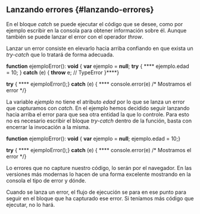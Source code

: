 ## Lanzando errores {#lanzando-errores}

En el bloque _catch_ se puede ejecutar el código que se desee, como por ejemplo escribir en la consola para obtener información sobre él. Aunque también se puede lanzar el error con el operador _throw_.

Lanzar un error consiste en elevarlo hacia arriba confiando en que exista un _try-catch_ que lo tratará de forma adecuada.

**function** ejemploError(): **void** { **var** ejemplo = **null**; **try** { **** ejemplo.edad = 10; } **catch** (e) { **throw** e; // TypeError }****}

**try** { **** ejemploError();} **catch** (e) { **** console.error(e) /* Mostramos el error */}

La variable _ejemplo_ no tiene el atributo _edad_ por lo que se lanza un error que capturamos con _catch_. En el ejemplo hemos decidido seguir lanzando hacia arriba el error para que sea otra entidad la que lo controle. Para esto no es necesario escribir el bloque _try-catch_ dentro de la función, basta con encerrar la invocación a la misma.

**function** ejemploError(): **void** { **var** ejemplo = **null**; ejemplo.edad = 10;}

**try** { **** ejemploError();} **catch** (e) { **** console.error(e) /* Mostramos el error */}

Lo errores que no capture nuestro código, lo serán por el navegador. En las versiones más modernas lo hacen de una forma excelente mostrando en la consola el tipo de error y dónde.

Cuando se lanza un error, el flujo de ejecución se para en ese punto para seguir en el bloque que ha capturado ese error. Si teníamos más código que ejecutar, no lo hará.